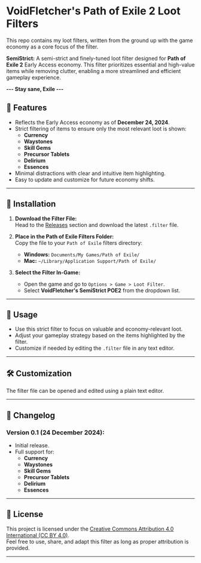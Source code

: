 # VoidFletcher's Path of Exile 2 Loot Filters
This repo contains my loot filters, written from the ground up with the game economy as a core focus of the filter.

**SemiStrict:** A semi-strict and finely-tuned loot filter designed for **Path of Exile 2** Early Access economy. This filter prioritizes essential and high-value items while removing clutter, enabling a more streamlined and efficient gameplay experience.

**--- Stay sane, Exile ---**

## 🎯 Features  
- Reflects the Early Access economy as of **December 24, 2024**.  
- Strict filtering of items to ensure only the most relevant loot is shown:  
  - **Currency**  
  - **Waystones**  
  - **Skill Gems**  
  - **Precursor Tablets**  
  - **Delirium**  
  - **Essences**  
- Minimal distractions with clear and intuitive item highlighting.  
- Easy to update and customize for future economy shifts.  

---

## 🚀 Installation  

1. **Download the Filter File:**  
   Head to the [Releases](https://github.com/VoidFletcher/PathOfExile2-Loot-Filter/releases) section and download the latest `.filter` file.

2. **Place in the Path of Exile Filters Folder:**  
   Copy the file to your `Path of Exile` filters directory:  
   - **Windows:** `Documents/My Games/Path of Exile/`
   - **Mac:** `~/Library/Application Support/Path of Exile/`

3. **Select the Filter In-Game:**  
   - Open the game and go to `Options > Game > Loot Filter`.
   - Select **VoidFletcher's SemiStrict POE2** from the dropdown list.

---

## 📜 Usage  

- Use this strict filter to focus on valuable and economy-relevant loot.  
- Adjust your gameplay strategy based on the items highlighted by the filter.  
- Customize if needed by editing the `.filter` file in any text editor.

---

## 🛠 Customization  

The filter file can be opened and edited using a plain text editor.

---

## 🔄 Changelog  

### Version 0.1 (24 December 2024):  
- Initial release.  
- Full support for:  
  - **Currency**  
  - **Waystones**  
  - **Skill Gems**  
  - **Precursor Tablets**  
  - **Delirium**  
  - **Essences**

---

## 📜 License  

This project is licensed under the [Creative Commons Attribution 4.0 International (CC BY 4.0)](https://creativecommons.org/licenses/by/4.0/).  
Feel free to use, share, and adapt this filter as long as proper attribution is provided.

---
